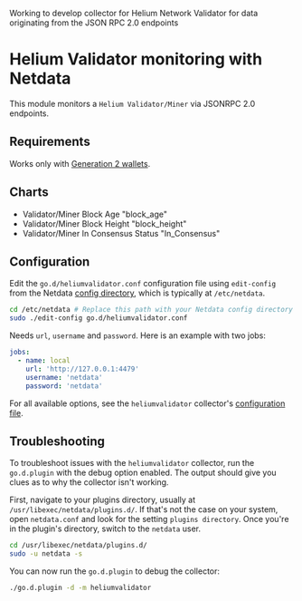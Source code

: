 Working to develop collector for Helium Network Validator for data originating from the JSON RPC 2.0 endpoints

<!--
title: "NetData Helium Validator monitoring with Netdata"
description: "Monitor the health and performance of Helium Validator/Miner with zero configuration, per-second metric granularity, and interactive visualizations."
sidebar_label: "Helium Validator Miner"
-->

# Helium Validator monitoring with Netdata

This module monitors a `Helium Validator/Miner` via JSONRPC 2.0 endpoints.

## Requirements

Works only with [Generation 2 wallets](https://docs.energi.software/en/downloads/gen2-core-wallet).

## Charts

- Validator/Miner Block Age "block_age"
- Validator/Miner Block Height "block_height"
- Validator/Miner In Consensus Status "In_Consensus"

## Configuration

Edit the `go.d/heliumvalidator.conf` configuration file using `edit-config` from the
Netdata [config directory](https://learn.netdata.cloud/docs/configure/nodes), which is typically at `/etc/netdata`.

```bash
cd /etc/netdata # Replace this path with your Netdata config directory
sudo ./edit-config go.d/heliumvalidator.conf
```

Needs `url`, `username` and `password`. Here is an example with two jobs:

```yaml
jobs:
  - name: local
    url: 'http://127.0.0.1:4479'
    username: 'netdata'
    password: 'netdata'
```

For all available options, see the `heliumvalidator`
collector's [configuration file](https://github.com/netdata/go.d.plugin/blob/master/config/go.d/heliumvalidator.conf).

## Troubleshooting

To troubleshoot issues with the `heliumvalidator` collector, run the `go.d.plugin` with the debug option enabled. The output
should give you clues as to why the collector isn't working.

First, navigate to your plugins directory, usually at `/usr/libexec/netdata/plugins.d/`. If that's not the case on your
system, open `netdata.conf` and look for the setting `plugins directory`. Once you're in the plugin's directory, switch
to the `netdata` user.

```bash
cd /usr/libexec/netdata/plugins.d/
sudo -u netdata -s
```

You can now run the `go.d.plugin` to debug the collector:

```bash
./go.d.plugin -d -m heliumvalidator
```
